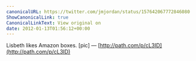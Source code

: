 ```yaml
---
canonicalURL: https://twitter.com/jmjordan/status/157642067772846080
ShowCanonicalLink: true
CanonicalLinkText: View original on
date: 2012-01-13T01:56:12+00:00
---
```

Lisbeth likes Amazon boxes. [pic] — [http://path.com/p/cL3ID](http://path.com/p/cL3ID)